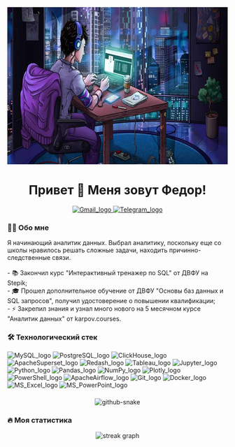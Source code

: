 <div align="center">
  <img height="360" width="960" src="./data/image/banner.png"  />
</div>

<h1 align="center">Привет 👋 Меня зовут Федор!</h1>

<div align="center">
<a href="mailto:ftyutin@gmail.com" target="_blank">
<picture>
  <source media="(prefers-color-scheme: dark)" srcset="./data/image/Gmail_dark.svg" />
  <source media="(prefers-color-scheme: light)" srcset="./data/image/Gmail_light.svg" />
  <img alt="Gmail_logo" src="Gmail_logo.svg"">
</picture>
</a>
<a href="https://t.me/TyutinFedor" target="_blank">
<picture>
  <source media="(prefers-color-scheme: dark)" srcset="./data/image/Telegram_dark.svg" />
  <source media="(prefers-color-scheme: light)" srcset="./data/image/Telegram_light.svg" />
  <img alt="Telegram_logo" src="Telegram_logo.svg">
</picture>
</a>
</div>

###

<h3 align="left">👩‍💻  Обо мне</h3>
<p align="left">Я начинающий аналитик данных. Выбрал аналитику, поскольку еще со школы нравилось решать сложные задачи, находить причинно-следственные связи.<br><br>
  -  📚 Закончил курс "Интерактивный тренажер по SQL" от ДВФУ на Stepik;<br>
  -  🎓 Прошел дополнительное обучение от ДВФУ "Основы баз данных и SQL запросов", получил удостоверение о повышении квалификации;<br>
  -  ⚡ Закрепил знания и узнал много нового на 5 месячном курсе "Аналитик данных" от karpov.courses.</p>

###

<h3 align="left">🛠  Технологический стек</h3>
<picture>
  <source media="(prefers-color-scheme: dark)" srcset="./data/image/MySQL_dark.svg" />
  <source media="(prefers-color-scheme: light)" srcset="./data/image/MySQL_light.svg" />
  <img alt="MySQL_logo" src="MySQL_logo.svg"">
</picture>
<picture>
  <source media="(prefers-color-scheme: dark)" srcset="./data/image/PostgreSQL_dark.svg" />
  <source media="(prefers-color-scheme: light)" srcset="./data/image/PostgreSQL_light.svg" />
  <img alt="PostgreSQL_logo" src="PostgreSQL_logo.svg"">
</picture>
<picture>
  <source media="(prefers-color-scheme: dark)" srcset="https://img.shields.io/badge/ClickHouse-2B2D31?style=for-the-badge&logo=ClickHouse" />
  <source media="(prefers-color-scheme: light)" srcset="https://img.shields.io/badge/ClickHouse-F6F8FA?style=for-the-badge&logo=ClickHouse" />
  <img alt="ClickHouse_logo" src="ClickHouse_logo.svg"">
</picture>
<picture>
  <source media="(prefers-color-scheme: dark)" srcset="./data/image/ApacheSuperset_dark.svg" />
  <source media="(prefers-color-scheme: light)" srcset="./data/image/ApacheSuperset_light.svg" />
  <img alt="ApacheSuperset_logo" src="ApacheSuperset_logo.svg"">
</picture>
<picture>
  <source media="(prefers-color-scheme: dark)" srcset="https://img.shields.io/badge/Redash-2B2D31?style=for-the-badge&logo=Redash" />
  <source media="(prefers-color-scheme: light)" srcset="https://img.shields.io/badge/Redash-F6F8FA?style=for-the-badge&logo=Redash" />
  <img alt="Redash_logo" src="Redash_logo.svg"">
</picture>
<picture>
  <source media="(prefers-color-scheme: dark)" srcset="https://img.shields.io/badge/Tableau-2B2D31?style=for-the-badge&logo=Tableau" />
  <source media="(prefers-color-scheme: light)" srcset="https://img.shields.io/badge/Tableau-F6F8FA?style=for-the-badge&logo=Tableau" />
  <img alt="Tableau_logo" src="Tableau_logo.svg"">
</picture>
<picture>
  <source media="(prefers-color-scheme: dark)" srcset="https://img.shields.io/badge/Jupyter-2B2D31?style=for-the-badge&logo=Jupyter" />
  <source media="(prefers-color-scheme: light)" srcset="https://img.shields.io/badge/Jupyter-F6F8FA?style=for-the-badge&logo=Jupyter" />
  <img alt="Jupyter_logo" src="Jupyter_logo.svg"">
</picture>
<picture>
  <source media="(prefers-color-scheme: dark)" srcset="./data/image/Python_dark.svg" />
  <source media="(prefers-color-scheme: light)" srcset="./data/image/Python_light.svg" />
  <img alt="Python_logo" src="Python_logo.svg"">
</picture>
<picture>
  <source media="(prefers-color-scheme: dark)" srcset="./data/image/Pandas_dark.svg" />
  <source media="(prefers-color-scheme: light)" srcset="./data/image/Pandas_light.svg" />
  <img alt="Pandas_logo" src="Pandas_logo.svg"">
</picture>
<picture>
  <source media="(prefers-color-scheme: dark)" srcset="./data/image/NumPy_dark.svg" />
  <source media="(prefers-color-scheme: light)" srcset="./data/image/NumPy_light.svg" />
  <img alt="NumPy_logo" src="NumPy_logo.svg"">
</picture>
<picture>
  <source media="(prefers-color-scheme: dark)" srcset="./data/image/Plotly_dark.svg" />
  <source media="(prefers-color-scheme: light)" srcset="./data/image/Plotly_light.svg" />
  <img alt="Plotly_logo" src="Plotly_logo.svg"">
</picture>
<picture>
  <source media="(prefers-color-scheme: dark)" srcset="./data/image/PowerShell_dark.svg" />
  <source media="(prefers-color-scheme: light)" srcset="./data/image/PowerShell_light.svg" />
  <img alt="PowerShell_logo" src="PowerShell_logo.svg"">
</picture>
<picture>
  <source media="(prefers-color-scheme: dark)" srcset="./data/image/ApacheAirflow_dark.svg" />
  <source media="(prefers-color-scheme: light)" srcset="./data/image/ApacheAirflow_light.svg" />
  <img alt="ApacheAirflow_logo" src="ApacheAirflow_logo.svg"">
</picture>
<picture>
  <source media="(prefers-color-scheme: dark)" srcset="https://img.shields.io/badge/Git-2B2D31?style=for-the-badge&logo=Git" />
  <source media="(prefers-color-scheme: light)" srcset="https://img.shields.io/badge/Git-F6F8FA?style=for-the-badge&logo=Git" />
  <img alt="Git_logo" src="Git_logo.svg"">
</picture>
<picture>
  <source media="(prefers-color-scheme: dark)" srcset="https://img.shields.io/badge/Docker-2B2D31?style=for-the-badge&logo=Docker" />
  <source media="(prefers-color-scheme: light)" srcset="https://img.shields.io/badge/Docker-F6F8FA?style=for-the-badge&logo=Docker" />
  <img alt="Docker_logo" src="Docker_logo.svg"">
</picture>
<picture>
  <source media="(prefers-color-scheme: dark)" srcset="./data/image/MS_Excel_dark.svg" />
  <source media="(prefers-color-scheme: light)" srcset="./data/image/MS_Excel_light.svg" />
  <img alt="MS_Excel_logo" src="MS_Excel_logo.svg"">
</picture>
<picture>
  <source media="(prefers-color-scheme: dark)" srcset="./data/image/MS_PowerPoint_dark.svg" />
  <source media="(prefers-color-scheme: light)" srcset="./data/image/MS_PowerPoint_light.svg" />
  <img alt="MS_PowerPoint_logo" src="MS_PowerPoint_logo.svg"">
</picture>

###

<p align="center">
<picture>
  <source media="(prefers-color-scheme: dark)" srcset="https://github.com/ftyutin/ftyutin/blob/output/github-contribution-grid-snake-dark.svg" />
  <source media="(prefers-color-scheme: light)" srcset="https://github.com/ftyutin/ftyutin/blob/output/github-contribution-grid-snake.svg" />
  <img alt="github-snake" src="github-snake.svg" />
</picture>
</p>

###

<h3 align="left">🔥  Моя статистика</h3>


<div align="center">
  <img src="https://streak-stats.demolab.com?user=ftyutin&locale=en&mode=daily&theme=dark&hide_border=false&border_radius=5&order=3" height="220" alt="streak graph"  />
</div>